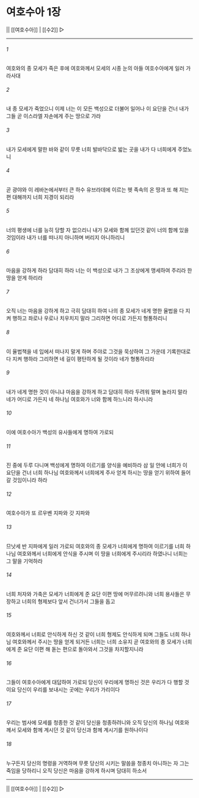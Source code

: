 # 여호수아 1장

|| [[여호수아]] | [[수2]] ▷
***

###### 1
여호와의 종 모세가 죽은 후에 여호와께서 모세의 시종 눈의 아들 여호수아에게 일러 가라사대

###### 2
내 종 모세가 죽었으니 이제 너는 이 모든 백성으로 더불어 일어나 이 요단을 건너 내가 그들 곧 이스라엘 자손에게 주는 땅으로 가라

###### 3
내가 모세에게 말한 바와 같이 무릇 너희 발바닥으로 밟는 곳을 내가 다 너희에게 주었노니

###### 4
곧 광야와 이 레바논에서부터 큰 하수 유브라데에 이르는 헷 족속의 온 땅과 또 해 지는 편 대해까지 너희 지경이 되리라

###### 5
너의 평생에 너를 능히 당할 자 없으리니 내가 모세와 함께 있던것 같이 너의 함께 있을 것임이라 내가 너를 떠나지 아니하며 버리지 아니하리니

###### 6
마음을 강하게 하라 담대히 하라 너는 이 백성으로 내가 그 조상에게 맹세하여 주리라 한 땅을 얻게 하리라

###### 7
오직 너는 마음을 강하게 하고 극히 담대히 하여 나의 종 모세가 네게 명한 율법을 다 지켜 행하고 좌로나 우로나 치우치지 말라 그리하면 어디로 가든지 형통하리니

###### 8
이 율법책을 네 입에서 떠나지 말게 하며 주야로 그것을 묵상하여 그 가운데 기록한대로 다 지켜 행하라 그리하면 네 길이 평탄하게 될 것이라 네가 형통하리라

###### 9
내가 네게 명한 것이 아니냐 마음을 강하게 하고 담대히 하라 두려워 말며 놀라지 말라 네가 어디로 가든지 네 하나님 여호와가 너와 함께 하느니라 하시니라

###### 10
이에 여호수아가 백성의 유사들에게 명하여 가로되

###### 11
진 중에 두루 다니며 백성에게 명하여 이르기를 양식을 예비하라 삼 일 안에 너희가 이 요단을 건너 너희 하나님 여호와께서 너희에게 주사 얻게 하시는 땅을 얻기 위하여 들어갈 것임이니라 하라

###### 12
여호수아가 또 르우벤 지파와 갓 지파와

###### 13
므낫세 반 지파에게 일러 가로되 여호와의 종 모세가 너희에게 명하여 이르기를 너희 하나님 여호와께서 너희에게 안식을 주시며 이 땅을 너희에게 주시리라 하였나니 너희는 그 말을 기억하라

###### 14
너희 처자와 가축은 모세가 너희에게 준 요단 이편 땅에 머무르려니와 너희 용사들은 무장하고 너희의 형제보다 앞서 건너가서 그들을 돕고

###### 15
여호와께서 너희로 안식하게 하신 것 같이 너희 형제도 안식하게 되며 그들도 너희 하나님 여호와께서 주시는 땅을 얻게 되거든 너희는 너희 소유지 곧 여호와의 종 모세가 너희에게 준 요단 이편 해 돋는 편으로 돌아와서 그것을 차지할지니라

###### 16
그들이 여호수아에게 대답하여 가로되 당신이 우리에게 명하신 것은 우리가 다 행할 것이요 당신이 우리를 보내시는 곳에는 우리가 가리이다

###### 17
우리는 범사에 모세를 청종한 것 같이 당신을 청종하려니와 오직 당신의 하나님 여호와께서 모세와 함께 계시던 것 같이 당신과 함께 계시기를 원하나이다

###### 18
누구든지 당신의 명령을 거역하며 무릇 당신의 시키는 말씀을 청종치 아니하는 자 그는 죽임을 당하리니 오직 당신은 마음을 강하게 하시며 담대히 하소서

***
|| [[여호수아]] | [[수2]] ▷